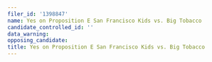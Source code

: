 ```yaml
---
filer_id: '1398847'
name: Yes on Proposition E San Francisco Kids vs. Big Tobacco
candidate_controlled_id: ''
data_warning: 
opposing_candidate: 
title: Yes on Proposition E San Francisco Kids vs. Big Tobacco
---
```

